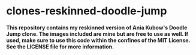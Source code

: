# clones-reskinned-doodle-jump
<b>This repository contains my reskinned version of Ania Kubow's Doodle Jump clone. The images included are mine but are free to use as well. If used, make sure to use this code within the confines of the MIT License. See the LICENSE file for more information.</b>
